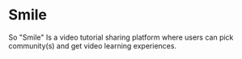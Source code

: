 # Smile
So "Smile" Is a video tutorial sharing platform where users can pick community(s) and get video learning experiences. 
